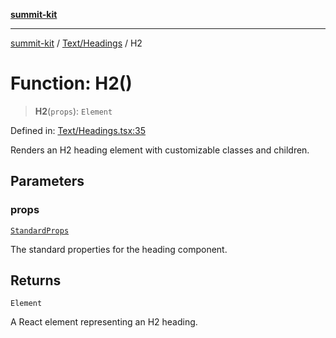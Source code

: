 [**summit-kit**](../../../README.md)

***

[summit-kit](../../../modules.md) / [Text/Headings](../README.md) / H2

# Function: H2()

> **H2**(`props`): `Element`

Defined in: [Text/Headings.tsx:35](https://github.com/andrewgremlich/summit-kit/blob/a8172597c1701ef8162fa2bc41dcfb2c8237719b/src/react/Text/Headings.tsx#L35)

Renders an H2 heading element with customizable classes and children.

## Parameters

### props

[`StandardProps`](../../../Types/general/type-aliases/StandardProps.md)

The standard properties for the heading component.

## Returns

`Element`

A React element representing an H2 heading.
